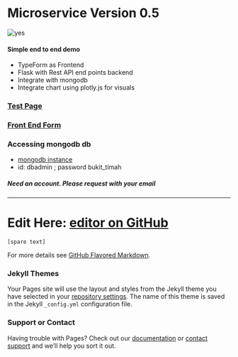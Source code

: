 






# Microservice Version 0.5

![yes](https://media.giphy.com/media/l0MYt5jPR6QX5pnqM/giphy.gif)

#### Simple end to end demo

- TypeForm as Frontend
- Flask with Rest API end points backend
- Integrate with mongodb
- Integrate chart using plotly.js for visuals 

### [Test Page](http://54.169.144.186/) 

### [Front End Form](https://973kdg0apb1.typeform.com/to/nhO8rguy)

### Accessing mongodb db 
- [mongodb instance](https://cloud.mongodb.com)
- id: dbadmin ; password bukit_timah

##### Need an account. Please request with your email

********

# Edit Here: [editor on GitHub](https://github.com/mengweetan/microservice/edit/gh-pages/index.md) 

`[spare text]`



For more details see [GitHub Flavored Markdown](https://guides.github.com/features/mastering-markdown/).

### Jekyll Themes

Your Pages site will use the layout and styles from the Jekyll theme you have selected in your [repository settings](https://github.com/mengweetan/microservice/settings). The name of this theme is saved in the Jekyll `_config.yml` configuration file.

### Support or Contact

Having trouble with Pages? Check out our [documentation](https://docs.github.com/categories/github-pages-basics/) or [contact support](https://support.github.com/contact) and we’ll help you sort it out.
